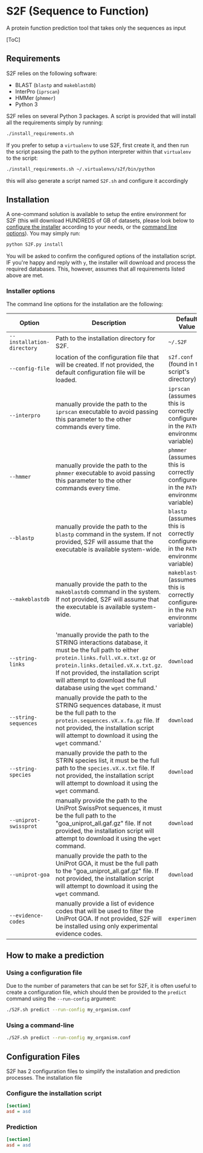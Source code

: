 # S2F (Sequence to Function)

A protein function prediction tool that takes only the sequences as input

[ToC]

## Requirements

S2F relies on the following software:

* BLAST (`blastp` and `makeblastdb`)
* InterPro (`iprscan`)
* HMMer (`phmmer`)
* Python 3

S2F relies on several Python 3 packages. A script is provided that will install all the requirements simply by
running:

```bash
./install_requirements.sh
```

If you prefer to setup a `virtualenv` to use S2F, first create it, and then run the script passing the path to the python interpreter within that `virtualenv` to the script:

```bash
./install_requirements.sh ~/.virtualenvs/s2f/bin/python
```

this will also generate a script named `S2F.sh` and configure it accordingly

## Installation

A one-command solution is available to setup the entire environment for S2F (this will download HUNDREDS of GB of datasets, please look below to [configure the installer](#configure-the-installation-script) according to your needs, or the [command line options](#installer-options)). 
You may simply run:
```bash
python S2F.py install
```
You will be asked to confirm the configured options of the installation script. IF you're happy and reply with `y`, the installer will download and process the required databases. This, however, assumes that all requirements listed above are met. 

### Installer options

The command line options for the installation are the following:

| Option | Description | Default Value |
| --- | --- | --- |
| `--installation-directory` | Path to the installation directory for S2F. | `~/.S2F` |
| `--config-file` | location of the configuration file that will be created. If not provided, the default configuration file will be loaded. | `s2f.conf` (found in the script's directory) |
| `--interpro` | manually provide the path to the `iprscan` executable to avoid passing this parameter to the other commands every time. | `iprscan` (assumes this is correctly configured in the `PATH` environment variable) |
| `--hmmer` | manually provide the path to the `phmmer` executable to avoid passing this parameter to the other commands every time. | `phmmer` (assumes this is correctly configured in the `PATH` environment variable) |
| `--blastp` | manually provide the path to the `blastp` command in the system. If not provided, S2F will assume that the executable is available system-wide. | `blastp` (assumes this is correctly configured in the `PATH` environment variable) |
| `--makeblastdb` | manually provide the path to the `makeblastdb` command in the system. If not provided, S2F will assume that the executable is available system-wide. | `makeblastdb` (assumes this is correctly configured in the `PATH` environment variable) |
| `--string-links` | 'manually provide the path to the STRING interactions database, it must be the full path to either `protein.links.full.vX.x.txt.gz` or `protein.links.detailed.vX.x.txt.gz`. If not provided, the installation script will attempt to download the full database using the `wget` command.' | `download` |
| `--string-sequences` | manually provide the path to the STRING sequences database, it must be the full path to the `protein.sequences.vX.x.fa.gz` file. If not provided, the installation script will attempt to download it using the `wget` command.' | `download` |
| `--string-species` | manually provide the path to the STRIN species list, it must be the full path to the `species.vX.x.txt` file. If not provided, the installation script will attempt to download it using the `wget` command. | `download` |
| `--uniprot-swissprot` | manually provide the path to the UniProt SwissProt sequences, it must be the full path to the "goa_uniprot_all.gaf.gz" file. If not provided, the installation script will attempt to download it using the `wget` command. | `download` |
| `--uniprot-goa` | manually provide the path to the UniProt GOA, it must be the full path to the "goa_uniprot_all.gaf.gz" file. If not provided, the installation script will attempt to download it using the `wget` command. | `download` |
| `--evidence-codes` | manually provide a list of evidence codes that will be used to filter the UniProt GOA. If not provided, S2F will be installed using only experimental evidence codes. | `experimental` |


## How to make a prediction

### Using a configuration file

Due to the number of parameters that can be set for S2F, it is often useful to
create a configuration file, which should then be provided to the `predict` 
command using the `--run-config` argument:

```bash
./S2F.sh predict --run-config my_organism.conf
```

### Using a command-line

```bash
./S2F.sh predict --run-config my_organism.conf
```


## Configuration Files

S2F has 2 configuration files to simplify the installation and prediction processes. The installation file 

### Configure the installation script

```ini
[section]
asd = asd
```

### Prediction

```ini
[section]
asd = asd
```